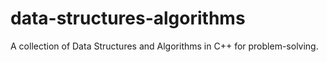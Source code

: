 # data-structures-algorithms
A collection of Data Structures and Algorithms in C++ for problem-solving.
